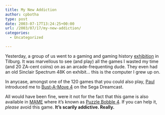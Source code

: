```yaml
---
title: My New Addiction
author: cpbotha
type: post
date: 2003-07-17T13:24:25+00:00
url: /2003/07/17/my-new-addiction/
categories:
  - Uncategorized

---
```

Yesterday, a group of us went to a gaming and gaming history [exhibition][1] in Tilburg. It was marvellous to see (and play) all the games I wasted my time (and 20 ZA-cent coins) on as an arcade-frequenting dude. They even had an old Sinclair Spectrum 48K on exhibit&#8230; this is the computer I grew up on.

In anycase, amongst one of the 120 games that you could also play, [Paul][2] introduced me to [Bust-A-Move 4][3] on the Sega Dreamcast.

All would have been fine, were it not for the fact that this game is also available in [MAME][4] where it&#8217;s known as [Puzzle Bobble 4][5]. If you can help it, _please_ avoid this game. **It&#8217;s scarily addictive. Really.**

 [1]: http://www.gameonweb.nl/index.asp
 [2]: http://cpbotha.net/weblogs/paul/
 [3]: http://www.all-reviews.com/videogames/bust-a-move4.htm
 [4]: http://www.mame.net/
 [5]: http://www.mame.dk/gameinfo/pbobble4/
